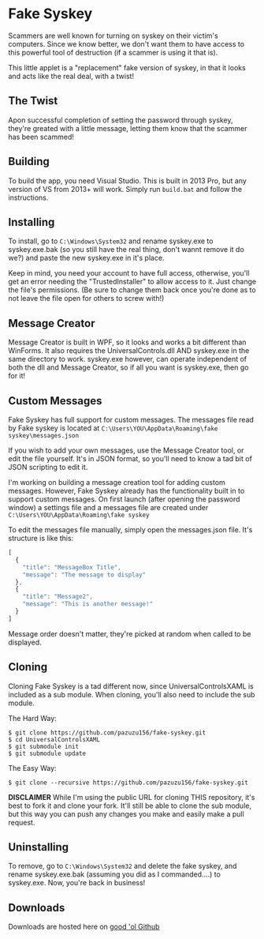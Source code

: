 # Fake Syskey
Scammers are well known for turning on syskey on their victim's computers. Since we know better, we don't want them to have access to this powerful tool of destruction (if a scammer is using it that is).

This little applet is a "replacement" fake version of syskey, in that it looks and acts like the real deal, with a twist!

## The Twist
Apon successful completion of setting the password through syskey, they're greated with a little message, letting them know that the scammer has been scammed!

## Building
To build the app, you need Visual Studio. This is built in 2013 Pro, but any version of VS from 2013+ will work. Simply run `build.bat` and follow the instructions.

## Installing
To install, go to `C:\Windows\System32` and rename syskey.exe to syskey.exe.bak (so you still have the real thing, don't wannt remove it do we?) and paste the new syskey.exe in it's place.

Keep in mind, you need your account to have full access, otherwise, you'll get an error needing the "TrustedInstaller" to allow access to it. Just change the file's permissions. (Be sure to change them back once you're done as to not leave the file open for others to screw with!)

## Message Creator
Message Creator is built in WPF, so it looks and works a bit different than WinForms. It also requires the UniversalControls.dll AND syskey.exe in the same directory to work. syskey.exe however, can operate independent of both the dll and Message Creator, so if all you want is syskey.exe, then go for it!

## Custom Messages
Fake Syskey has full support for custom messages. The messages file read by Fake syskey is located at `C:\Users\YOU\AppData\Roaming\fake syskey\messages.json`

If you wish to add your own messages, use the Message Creator tool, or edit the file yourself. It's in JSON format, so you'll need to know a tad bit of JSON scripting to edit it.

I'm working on building a message creation tool for adding custom messages. However, Fake Syskey already has the functionality built in to support custom messages. On first launch (after opening the password window) a settings file and a messages file are created under `C:\Users\YOU\AppData\Roaming\fake syskey`

To edit the messages file manually, simply open the messages.json file. It's structure is like this:

```javascript
[
  {
    "title": "MessageBox Title",
    "message": "The message to display"
  },
  {
    "title": "Message2",
    "message": "This is another message!"
  }
]
```

Message order doesn't matter, they're picked at random when called to be displayed.

## Cloning
Cloning Fake Syskey is a tad different now, since UniversalControlsXAML is included as a sub module. When cloning, you'll also need to include the sub module.

The Hard Way:

```shell
$ git clone https://github.com/pazuzu156/fake-syskey.git
$ cd UniversalControlsXAML
$ git submodule init
$ git submodule update
```

The Easy Way:

```shell
$ git clone --recursive https://github.com/pazuzu156/fake-syskey.git
```

**DISCLAIMER**
While I'm using the public URL for cloning THIS repository, it's best to fork it and clone your fork. It'll still be able to clone the sub module, but this way you can push any changes you make and easily make a pull request.

## Uninstalling
To remove, go to `C:\Windows\System32` and delete the fake syskey, and rename syskey.exe.bak (assuming you did as I commanded....) to syskey.exe. Now, you're back in business!

## Downloads
Downloads are hosted here on [good 'ol Github](https://github.com/pazuzu156/Fake-Syskey/releases)
